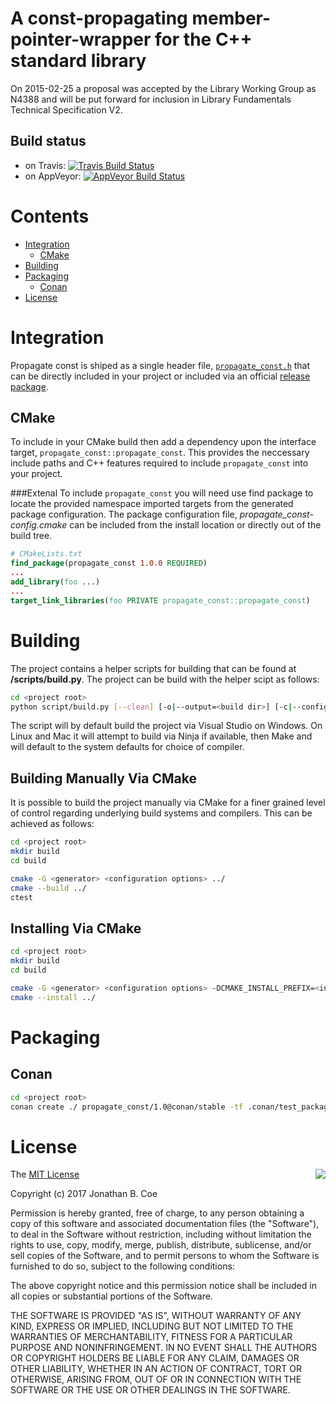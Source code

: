 # A const-propagating member-pointer-wrapper for the C++ standard library

On 2015-02-25 a proposal was accepted by the Library Working Group as N4388
and will be put forward for inclusion in Library Fundamentals Technical 
Specification V2.

## Build status
- on Travis: [![Travis Build Status](https://travis-ci.org/jbcoe/propagate_const.svg?branch=master)](https://travis-ci.org/jbcoe/propagate_const)
- on AppVeyor: [![AppVeyor Build Status](https://ci.appveyor.com/api/projects/status/github/jbcoe/propagate_const?svg=true&branch=master)](https://ci.appveyor.com/project/jbcoe/propagate-const)

# Contents
- [Integration](#integration)
  - [CMake](#cmake) 
- [Building](#building)
- [Packaging](#packaging)
  - [Conan](#conan)
- [License](#license)

# Integration
Propagate const is shiped as a single header file, [`propagate_const.h`](https://github.com/jbcoe/propagate_const/blob/master/propagate_const.h) that can be directly included in your project or included via an official [release package](https://github.com/jbcoe/propagate_const/releases).
## CMake
To include in your CMake build then add a dependency upon the interface target, `propagate_const::propagate_const`.  This provides the neccessary include paths and C++ features required to include `propagate_const` into your project.

###Extenal
To include `propagate_const` you will need use find package to locate the provided namespace imported targets from the generated package configuration.  The package configuration file, *propagate_const-config.cmake* can be included from the install location or directly out of the build tree. 
```cmake
# CMakeLists.txt
find_package(propagate_const 1.0.0 REQUIRED)
...
add_library(foo ...)
...
target_link_libraries(foo PRIVATE propagate_const::propagate_const)
```
# Building

The project contains a helper scripts for building that can be found at **<project root>/scripts/build.py**. The project can be build with the helper scipt as follows:

```bash
cd <project root>
python script/build.py [--clean] [-o|--output=<build dir>] [-c|--config=<Debug|Release>] [--sanitizers] [-v|--verbose] [-t|--tests]
```

The script will by default build the project via Visual Studio on Windows. On Linux and Mac it will attempt to build via Ninja if available, then Make and will default to the system defaults for choice of compiler.

## Building Manually Via CMake

It is possible to build the project manually via CMake for a finer grained level of control regarding underlying build systems and compilers. This can be achieved as follows: 
```bash
cd <project root>
mkdir build
cd build

cmake -G <generator> <configuration options> ../
cmake --build ../
ctest
```

## Installing Via CMake

```bash
cd <project root>
mkdir build
cd build

cmake -G <generator> <configuration options> -DCMAKE_INSTALL_PREFIX=<install dir> ../
cmake --install ../
```

# Packaging
## Conan
```bash
cd <project root>
conan create ./ propagate_const/1.0@conan/stable -tf .conan/test_package
```


# License

<img align="right" src="http://opensource.org/trademarks/opensource/OSI-Approved-License-100x137.png">

The [MIT License](http://opensource.org/licenses/MIT)

Copyright (c) 2017 Jonathan B. Coe

Permission is hereby granted, free of charge, to any person obtaining a copy of this software and associated documentation files (the "Software"), to deal in the Software without restriction, including without limitation the rights to use, copy, modify, merge, publish, distribute, sublicense, and/or sell copies of the Software, and to permit persons to whom the Software is furnished to do so, subject to the following conditions:

The above copyright notice and this permission notice shall be included in all copies or substantial portions of the Software.

THE SOFTWARE IS PROVIDED "AS IS", WITHOUT WARRANTY OF ANY KIND, EXPRESS OR IMPLIED, INCLUDING BUT NOT LIMITED TO THE WARRANTIES OF MERCHANTABILITY, FITNESS FOR A PARTICULAR PURPOSE AND NONINFRINGEMENT. IN NO EVENT SHALL THE AUTHORS OR COPYRIGHT HOLDERS BE LIABLE FOR ANY CLAIM, DAMAGES OR OTHER LIABILITY, WHETHER IN AN ACTION OF CONTRACT, TORT OR OTHERWISE, ARISING FROM, OUT OF OR IN CONNECTION WITH THE SOFTWARE OR THE USE OR OTHER DEALINGS IN THE SOFTWARE.
